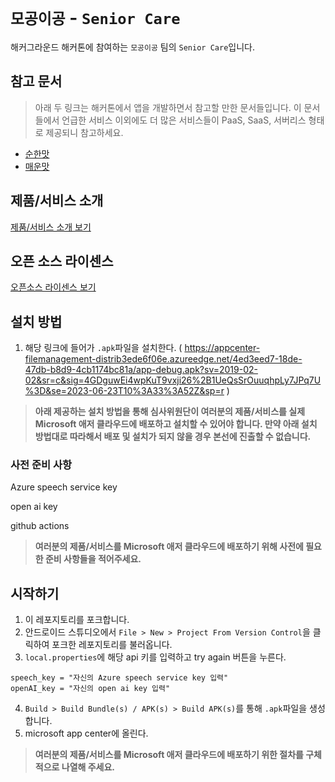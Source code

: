 # `모공이공` - `Senior Care`

해커그라운드 해커톤에 참여하는 `모공이공` 팀의 `Senior Care`입니다.

## 참고 문서

> 아래 두 링크는 해커톤에서 앱을 개발하면서 참고할 만한 문서들입니다. 이 문서들에서 언급한 서비스 이외에도 더 많은 서비스들이 PaaS, SaaS, 서버리스 형태로 제공되니 참고하세요.

- [순한맛](./REFERENCES_BASIC.md)
- [매운맛](./REFERENCES_ADVANCED.md)

## 제품/서비스 소개

<!-- 아래 링크는 지우지 마세요 -->
[제품/서비스 소개 보기](TOPIC.md)
<!-- 위 링크는 지우지 마세요 -->

## 오픈 소스 라이센스

<!-- 아래 링크는 지우지 마세요 -->
[오픈소스 라이센스 보기](./LICENSE)
<!-- 위 링크는 지우지 마세요 -->

## 설치 방법
1. 해당 링크에 들어가 `.apk`파일을 설치한다.
   ( https://appcenter-filemanagement-distrib3ede6f06e.azureedge.net/4ed3eed7-18de-47db-b8d9-4cb1174bc81a/app-debug.apk?sv=2019-02-02&sr=c&sig=4GDguwEi4wpKuT9vxji26%2B1UeQsSrOuuqhpLy7JPq7U%3D&se=2023-06-23T10%3A33%3A52Z&sp=r )
> **아래 제공하는 설치 방법을 통해 심사위원단이 여러분의 제품/서비스를 실제 Microsoft 애저 클라우드에 배포하고 설치할 수 있어야 합니다. 만약 아래 설치 방법대로 따라해서 배포 및 설치가 되지 않을 경우 본선에 진출할 수 없습니다.**

### 사전 준비 사항
Azure speech service key

open ai key

github actions

> **여러분의 제품/서비스를 Microsoft 애저 클라우드에 배포하기 위해 사전에 필요한 준비 사항들을 적어주세요.**

## 시작하기
1. 이 레포지토리를 포크합니다.
2. 안드로이드 스튜디오에서 `File > New > Project From Version Control`을 클릭하여 포크한 레포지토리를 불러옵니다.
3. `local.properties`에 해당 api 키를 입력하고 try again 버튼을 누른다.
```
speech_key = "자신의 Azure speech service key 입력"
openAI_key = "자신의 open ai key 입력"
```
4. `Build > Build Bundle(s) / APK(s) > Build APK(s)`를 통해 `.apk`파일을 생성합니다.
5. microsoft app center에 올린다.
> **여러분의 제품/서비스를 Microsoft 애저 클라우드에 배포하기 위한 절차를 구체적으로 나열해 주세요.**
